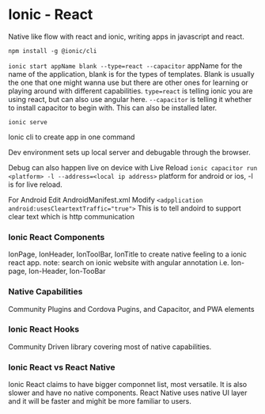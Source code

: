 # Ionic - React
Native like flow with react and ionic, writing apps in javascript and react. 

`npm install -g @ionic/cli`

`ionic start appName blank --type=react --capacitor`
appName for the name of the application, blank is for the types of templates. Blank is usually the one that one might wanna use but there are other ones for learning or playing around with different capabilities. `type=react` is telling ionic you are using react, but can also use angular here. `--capacitor` is telling it whether to install capacitor to begin with. This can also be installed later. 

`ionic serve`

Ionic cli to create app in one command

Dev environment sets up local server and debugable through the browser. 

Debug can also happen live on device with Live Reload 
`ionic capacitor run <platform> -l --address=<local ip address>`
platform for android or ios, -l is for live reload. 

For Android
Edit AndroidManifest.xml
Modify `<adpplication android:usesCleartextTraffic="true">`
This is to tell andoird to support clear text which is http communication

### Ionic React Components 
IonPage, IonHeader, IonToolBar, IonTitle to create native feeling to a ionic react app. 
note: search on ionic website with angular annotation i.e. Ion-page, Ion-Header, Ion-TooBar

### Native Capabilities 
Community Plugins and Cordova Pugins, and Capacitor, and PWA elements 

### Ionic React Hooks 
Community Driven library covering most of native capabilities. 

### Ionic React vs React Native 
Ionic React claims to have bigger componnet list, most versatile. It is also slower and have no native components. 
React Native uses native UI layer and it will be faster and mighit be more familiar to users.

